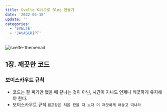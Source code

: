 ```yaml
---
title: Svelte Kit으로 Blog 만들기
date: '2022-04-18'
update: ''
categories:
  - 'SVELTE'
  - 'JAVASCRIPT'
---
```


![svelte-themenail](../svelte-themenail.png)

## 1장. 깨끗한 코드

### 보이스카우트 규칙

- 코드는 잘 짜기만 했을 때 끝나는 것이 아닌, 시간이 지나도 언제나 깨끗하게 유지해야 한다.
- 보이스카우트 규칙
  `캠프장은 처음 왔을 때 보다 더 깨끗하게 해놓고 떠나라`
